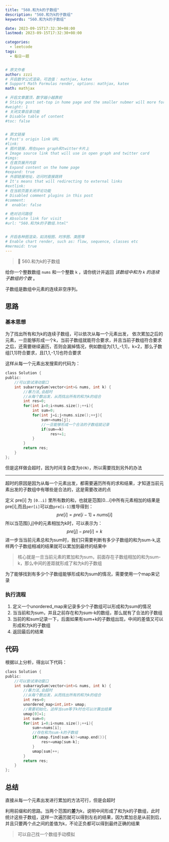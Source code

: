 ```yaml
---
title: "560.和为k的子数组"
description: "560.和为k的子数组"
keywords: "560.和为k的子数组"

date: 2023-09-15T17:32:30+08:00
lastmod: 2023-09-15T17:32:30+08:00

categories:
  - leetcode
tags:
  - 每日一题


# 原文作者
author: zzzi
# 开启数学公式渲染，可选值： mathjax, katex
# Support Math Formulas render, options: mathjax, katex
math: mathjax

# 开启文章置顶，数字越小越靠前
# Sticky post set-top in home page and the smaller nubmer will more forward.
#weight: 1
# 关闭文章目录功能
# Disable table of content
#toc: false


# 原文链接
# Post's origin link URL
#link:
# 图片链接，用在open graph和twitter卡片上
# Image source link that will use in open graph and twitter card
#imgs:
# 在首页展开内容
# Expand content on the home page
#expand: true
# 外部链接地址，访问时直接跳转
# It's means that will redirecting to external links
#extlink:
# 在当前页面关闭评论功能
# Disabled comment plugins in this post
#comment:
#  enable: false

# 绝对访问路径
# Absolute link for visit
#url: "560.和为k的子数组.html"


# 开启各种图渲染，如流程图、时序图、类图等
# Enable chart render, such as: flow, sequence, classes etc
#mermaid: true
---
```


>🦺 560.和为k的子数组

给你一个整数数组 `nums` 和一个整数 `k` ，请你统计并返回 *该数组中和为 `k` 的连续子数组的个数* 。

子数组是数组中元素的连续非空序列。

<!--more-->

## 思路

### 基本思想

为了找出所有和为k的连续子数组，可以依次从每一个元素出发， 依次累加之后的元素，一旦能够形成一个k，当前子数组就能符合要求，并且当前子数组符合要求之后，还需要继续遍历，否则会漏掉情况，例如数组为[1,1,,-1,1]，k=2，那么子数组[1,1]符合要求，且[1,1,-1,1]也符合要求

这样从每一个元素出发搜索的代码为：

```c
class Solution {
public:
    //可以尝试滑动窗口
    int subarraySum(vector<int>& nums, int k) {
        //暴力法,会超时
        //从每个数出发，从而找出所有的和为k的组合
        int res=0;
        for(int i=0;i<nums.size();++i){
            int sum=0;
            for(int j=i;j<nums.size();++j){
                sum+=nums[j];
                //一旦能够形成一个合法的子数组就记录
                if(sum==k)
                    res+=1;
            }
        }
        return res;
    }
};
```

但是这样做会超时，因为时间复杂度为`O(N)`，所以需要找到另外的办法

---

超时的原因是因为从每一个元素出发，都需要遍历所有的求和结果，才知道当前元素出发的子数组中有哪些是合法的，这是需要改进的点

定义 pre[i] 为 `[0..i]` 里所有数的和，也就是范围[0...i]中所有元素相加的结果是pre[i],而且`per[i]`可以由`pre[i-1]`推导得到：
$$
pre[i]=pre[i-1]+nums[i]
$$
所以当范围[i,j]中的元素相加为k时，可以表示为：
$$
pre[j]-pre[i]=k
$$
进一步当当前元素总和为sum时，我们只需要判断有多少子数组的和为sum-k,这样两个子数组相减的结果就可以累加到最终的结果中

> 核心就是一旦当前元素的累加和为sum，前面存在子数组相加的和为sum-k，那么中间的差距就形成了和为k的子数组

为了能够找到有多少个子数组能够形成和为sum的情况，需要使用一个map来记录

### 执行流程

1. 定义一个unordered_map来记录多少个子数组可以形成和为sum的情况
2. 当当前和为sum，并且之前存在和为sum-k的数组，那么就有了合法的子数组
3. 当前的和sum记录一下，后面如果有sum+k的子数组出现，中间的差值又可以形成和为k的子数组
4. 返回最后的结果

## 代码

根据以上分析，得出以下代码：

```c
class Solution {
public:
    //可以尝试滑动窗口
    int subarraySum(vector<int>& nums, int k) {
        //暴力法,会超时
        //从每个数出发，从而找出所有的和为k的组合
        int res=0;
        unordered_map<int,int> umap;
        //需要初始化，这样当sum等于k时也可以计算出结果
        umap[0]=1;
        int sum=0;
        for(int i=0;i<nums.size();++i){
            sum+=nums[i];
            //存在和为sum-k的子数组
            if(umap.find(sum-k)!=umap.end()){
                res+=umap[sum-k];
            }
            umap[sum]++;
        }
        return res;
    }
};
```

## 总结

直接从每一个元素出发进行累加的方法可行，但是会超时

利用前缀和的思路。当两个范围的**差**为k，说明中间形成了和为k的子数组，此时统计这些子数组，这样一次遍历就可以得到左右的结果，因为累加总是从前到后，并且只要两个点之间的差值为k，不论正负都可以得到最终正确的结果

> 可以自己找一个数组手动模拟
